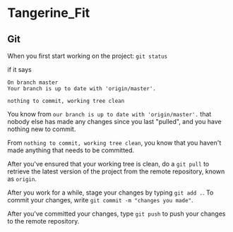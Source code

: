 # Tangerine_Fit

## Git
When you first start working on the project:
`git status`

if it says
```
On branch master
Your branch is up to date with 'origin/master'.

nothing to commit, working tree clean
```

You know from `our branch is up to date with 'origin/master'.` that nobody else has made any changes since you last "pulled", and you have nothing new to commit. 

From `nothing to commit, working tree clean`, you know that you haven't made anything that needs to be committed.

After you've ensured that your working tree is clean, do a `git pull` to retrieve the latest version of the project from the remote repository, known as `origin`. 

After you work for a while, stage your changes by typing `git add .`. 
To commit your changes, write `git commit -m "changes you made"`.

After you've committed your changes, type `git push` to push your changes to the remote repository. 